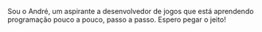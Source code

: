Sou o André, um aspirante a desenvolvedor de jogos que está aprendendo programação pouco a pouco, passo a passo. Espero pegar o jeito!
